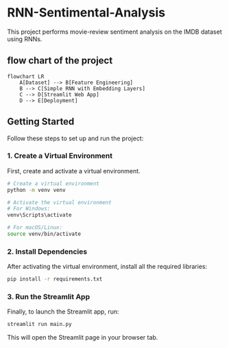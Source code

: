 # RNN-Sentimental-Analysis

This project performs movie-review sentiment analysis on the IMDB dataset using RNNs.

## flow chart of the project
```mermaid
flowchart LR
    A[Dataset] --> B[Feature Engineering]
    B --> C[Simple RNN with Embedding Layers]
    C --> D[Streamlit Web App]
    D --> E[Deployment]
```

## Getting Started

Follow these steps to set up and run the project:

### 1. Create a Virtual Environment
First, create and activate a virtual environment.

```bash
# Create a virtual environment
python -m venv venv

# Activate the virtual environment
# For Windows:
venv\Scripts\activate

# For macOS/Linux:
source venv/bin/activate
```
### 2. Install Dependencies

After activating the virtual environment, install all the required libraries:
```bash
pip install -r requirements.txt
```
### 3. Run the Streamlit App
Finally, to launch the Streamlit app, run:
```bash
streamlit run main.py
```

This will open the Streamlit page in your browser tab.


